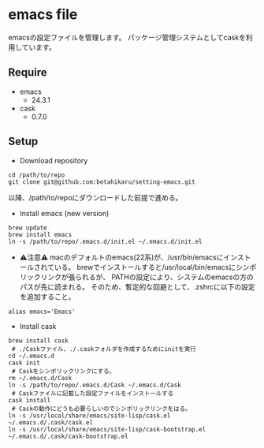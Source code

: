 # emacs file

emacsの設定ファイルを管理します。
パッケージ管理システムとしてcaskを利用しています。

## Require
- emacs
  - 24.3.1
- cask
  - 0.7.0

## Setup

- Download repository

```shell
cd /path/to/repo
git clone git@github.com:betahikaru/setting-emacs.git
```

以降、/path/to/repoにダウンロードした前提で進める。

- Install emacs (new version)

```shell
brew update
brew install emacs
ln -s /path/to/repo/.emacs.d/init.el ~/.emacs.d/init.el
```

  - ⚠️注意⚠️
 macのデフォルトのemacs(22系)が、/usr/bin/emacsにインストールされている。
 brewでインストールすると/usr/local/bin/emacsにシンボリックリンクが張られるが、
 PATHの設定により、システムのemacsの方のパスが先に読まれる。
 そのため、暫定的な回避として、.zshrcに以下の設定を追加すること。

```.zshrc
alias emacs='Emacs'
```

- Install cask

```shell
brew install cask
 # ./Caskファイル、./.caskフォルダを作成するためにinitを実行
cd ~/.emacs.d
cask init
 # Caskをシンボリックリンクにする。
rm ~/.emacs.d/Cask
ln -s /path/to/repo/.emacs.d/Cask ~/.emacs.d/Cask
 # Caskファイルに記載した設定ファイルをインストールする
cask install
 # Caskの動作にどうも必要らしいのでシンボリックリンクをはる。
ln -s /usr/local/share/emacs/site-lisp/cask.el ~/.emacs.d/.cask/cask.el
ln -s /usr/local/share/emacs/site-lisp/cask-bootstrap.el ~/.emacs.d/.cask/cask-bootstrap.el
```
